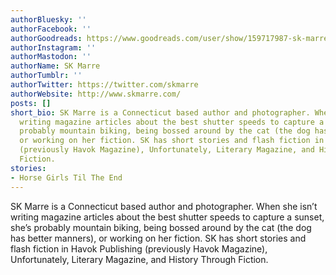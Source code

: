 ```yaml
---
authorBluesky: ''
authorFacebook: ''
authorGoodreads: https://www.goodreads.com/user/show/159717987-sk-marre
authorInstagram: ''
authorMastodon: ''
authorName: SK Marre
authorTumblr: ''
authorTwitter: https://twitter.com/skmarre
authorWebsite: http://www.skmarre.com/
posts: []
short_bio: SK Marre is a Connecticut based author and photographer. When she isn’t
  writing magazine articles about the best shutter speeds to capture a sunset, she’s
  probably mountain biking, being bossed around by the cat (the dog has better manners),
  or working on her fiction. SK has short stories and flash fiction in Havok Publishing
  (previously Havok Magazine), Unfortunately, Literary Magazine, and History Through
  Fiction.
stories:
- Horse Girls Til The End
---
```


SK Marre is a Connecticut based author and photographer. When she isn’t writing magazine articles about the best shutter speeds to capture a sunset, she’s probably mountain biking, being bossed around by the cat (the dog has better manners), or working on her fiction. SK has short stories and flash fiction in Havok Publishing (previously Havok Magazine), Unfortunately, Literary Magazine, and History Through Fiction.
